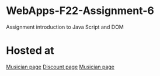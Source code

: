 # WebApps-F22-Assignment-6
Assignment introduction to Java Script and DOM
# Hosted at
[Musician page]( https://44-563-web-apps-f22.github.io/44563-webapps-assignment-6-Nikithavedanth/musician.html)
[Discount page]( https://44-563-web-apps-f22.github.io/44563-webapps-assignment-6-Nikithavedanth/discount.html)
[Musician page]( https://44-563-web-apps-f22.github.io/44563-webapps-assignment-6-Nikithavedanth/vacation.html)